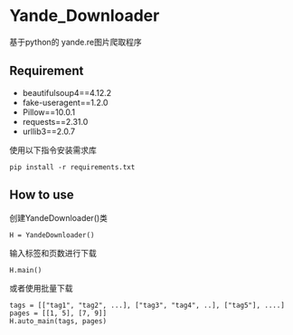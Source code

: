 # Yande_Downloader
基于python的 yande.re图片爬取程序
## Requirement
- beautifulsoup4==4.12.2
- fake-useragent==1.2.0
- Pillow==10.0.1
- requests==2.31.0
- urllib3==2.0.7

使用以下指令安装需求库
```
pip install -r requirements.txt
```
## How to use
创建YandeDownloader()类
```
H = YandeDownloader()
```
输入标签和页数进行下载
```
H.main()
```
或者使用批量下载
```
tags = [["tag1", "tag2", ...], ["tag3", "tag4", ..], ["tag5"], ....]
pages = [[1, 5], [7, 9]]
H.auto_main(tags, pages)
```
